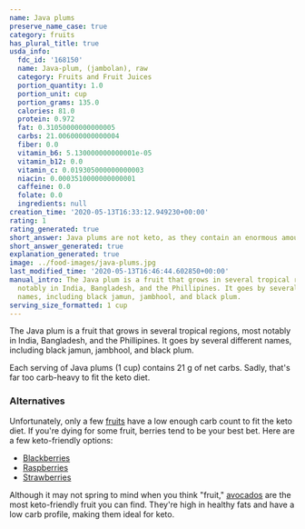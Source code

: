 ```yaml
---
name: Java plums
preserve_name_case: true
category: fruits
has_plural_title: true
usda_info:
  fdc_id: '168150'
  name: Java-plum, (jambolan), raw
  category: Fruits and Fruit Juices
  portion_quantity: 1.0
  portion_unit: cup
  portion_grams: 135.0
  calories: 81.0
  protein: 0.972
  fat: 0.31050000000000005
  carbs: 21.006000000000004
  fiber: 0.0
  vitamin_b6: 5.130000000000001e-05
  vitamin_b12: 0.0
  vitamin_c: 0.019305000000000003
  niacin: 0.0003510000000000001
  caffeine: 0.0
  folate: 0.0
  ingredients: null
creation_time: '2020-05-13T16:33:12.949230+00:00'
rating: 1
rating_generated: true
short_answer: Java plums are not keto, as they contain an enormous amount of carbs.
short_answer_generated: true
explanation_generated: true
image: ../food-images/java-plums.jpg
last_modified_time: '2020-05-13T16:46:44.602850+00:00'
manual_intro: The Java plum is a fruit that grows in several tropical regions, most
  notably in India, Bangladesh, and the Phillipines. It goes by several different
  names, including black jamun, jambhool, and black plum.
serving_size_formatted: 1 cup
---
```

The Java plum is a fruit that grows in several tropical regions, most notably in India, Bangladesh, and the Phillipines. It goes by several different names, including black jamun, jambhool, and black plum.

Each serving of Java plums (1 cup) contains 21 g of net carbs. Sadly, that's far too carb-heavy to fit the keto diet.

### Alternatives

Unfortunately, only a few [fruits](/category/fruits) have a low enough carb count to fit the keto diet. If you're dying for some fruit, berries tend to be your best bet. Here are a few keto-friendly options:

- [Blackberries](/blackberries)
- [Raspberries](/raspberries)
- [Strawberries](/strawberries)

Although it may not spring to mind when you think "fruit," [avocados](/avocados) are the most keto-friendly fruit you can find. They're high in healthy fats and have a low carb profile, making them ideal for keto.
